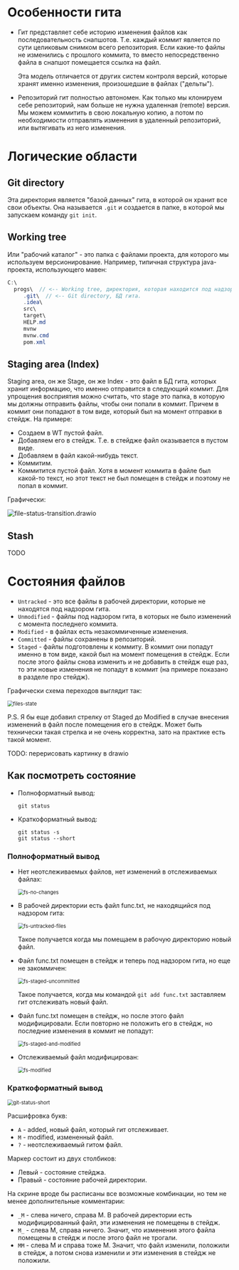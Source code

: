 # Особенности гита

* Гит представляет себе историю изменения файлов как последовательность снапшотов. Т.е. каждый коммит является по сути целиковым снимком всего репозитория. Если какие-то файлы не изменились с прошлого коммита, то вместо непосредственно файла в снапшот помещается ссылка на файл.

  Эта модель отличается от других систем контроля версий, которые хранят именно изменения, произошедшие в файлах ("дельты").

* Репозиторий гит полностью автономен. Как только мы клонируем себе репозиторий, нам больше не нужна удаленная (remote) версия. Мы можем коммитить в свою локальную копию, а потом по необходимости отправлять изменения в удаленный репозиторий, или вытягивать из него изменения.

# Логические области

## Git directory

Эта директория является "базой данных" гита, в которой он хранит все свои объекты. Она называется `.git` и создается в папке, в которой мы запускаем команду `git init`.

## Working tree

Или "рабочий каталог" - это папка с файлами проекта, для которого мы используем версионирование. Например, типичная структура java-проекта, использующего мавен:

```java
C:\
  progs\  // <-- Working tree, директория, которая находится под надзором гита.
     .git\  // <-- Git directory, БД гита.
     .idea\
     src\
     target\
     HELP.md
     mvnw
     mvnw.cmd
     pom.xml
```

## Staging area (Index)

Staging area, он же Stage, он же Index - это файл в БД гита, которых хранит информацию, что именно отправится в следующий коммит. Для упрощения восприятия можно считать, что stage это папка, в которую мы должны отправить файлы, чтобы они попали в коммит. Причем в коммит они попадают в том виде, который был на момент отправки в стейдж. На примере:

* Создаем в WT пустой файл.
* Добавляем его в стейдж. Т.е. в стейдже файл оказывается в пустом виде.
* Добавляем в файл какой-нибудь текст.
* Коммитим.
* Коммитится пустой файл. Хотя в момент коммита в файле был какой-то текст, но этот текст не был помещен в стейдж и поэтому не попал в коммит.

Графически:

![file-status-transition.drawio](img/file-status-transition.drawio.svg)

## Stash

TODO



# Состояния файлов

* `Untracked` - это все файлы в рабочей директории, которые не находятся под надзором гита.
* `Unmodified` - файлы под надзором гита, в которых не было изменений с момента последнего коммита.
* `Modified` - в файлах есть незакоммиченные изменения.
* `Committed` - файлы сохранены в репозиторий.
* `Staged` - файлы подготовлены к коммиту. В коммит они попадут именно в том виде, какой был на момент помещения в стейдж. Если после этого файлы снова изменить и не добавить в стейдж еще раз, то эти новые изменения не попадут в коммит (на примере показано в разделе про стейдж).

Графически схема переходов выглядит так:

<img src="img/files-state.png" alt="files-state" style="zoom:80%;" />

P.S. Я бы еще добавил стрелку от Staged до Modified в случае внесения изменений в файл после помещения его в стейдж. Может быть технически такая стрелка и не очень корректна, зато на практике есть такой момент.

TODO: перерисовать картинку в drawio

## Как посмотреть состояние

* Полноформатный вывод:

  ```
  git status
  ```

* Краткоформатный вывод:

  ```
  git status -s
  git status --short
  ```

### Полноформатный вывод

* Нет неотслеживаемых файлов, нет изменений в отслеживаемых файлах:

  <img src="img/fs-no-changes.png" alt="fs-no-changes" style="zoom:80%;" />

* В рабочей директории есть файл func.txt, не находящийся под надзором гита:

  <img src="img/fs-untracked-files.png" alt="fs-untracked-files" style="zoom:80%;" />

  Такое получается когда мы помещаем в рабочую директорию новый файл.

* Файл func.txt помещен в стейдж и теперь под надзором гита, но еще не закоммичен:

  <img src="img/fs-staged-uncommitted.png" alt="fs-staged-uncommitted" style="zoom:80%;" />

  Такое получается, когда мы командой `git add func.txt` заставляем гит отслеживать новый файл.

* Файл func.txt помещен в стейдж, но после этого файл модифицировали. Если повторно не положить его в стейдж, но последние изменения в коммит не попадут:

  <img src="img/fs-staged-and-modified.png" alt="fs-staged-and-modified" style="zoom:80%;" />

* Отслеживаемый файл модифицирован:

  <img src="img/fs-modified.png" alt="fs-modified" style="zoom:80%;" />

### Краткоформатный вывод

<img src="img/git-status-short.png" alt="git-status-short" style="zoom:80%;" />

Расшифровка букв:

* `A` - added, новый файл, который гит отслеживает.
* `M` - modified, измененный файл.
* `?` - неотслеживаемый гитом файл.

Маркер состоит из двух столбиков:

* Левый - состояние стейджа.
* Правый - состояние рабочей директории.

На скрине вроде бы расписаны все возможные комбинации, но тем не менее дополнительные комментарии:

* `_M` - слева ничего, справа М. В рабочей директории есть модифицированный файл, эти изменения не помещены в стейдж.
* `M_` - слева М, справа ничего. Значит, что изменения этого файла помещены в стейдж и после этого файл не трогали.
* `MM` - слева М и справа тоже М. Значит, что файл изменили, положили в стейдж, а потом снова изменили и эти изменения в стейдж не положили.